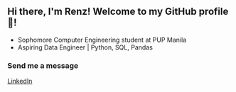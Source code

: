 ## Hi there, I'm Renz! Welcome to my GitHub profile👋!
- Sophomore Computer Engineering student at PUP Manila
- Aspiring Data Engineer | Python, SQL, Pandas 

### Send me a message
[LinkedIn](https://linkedin.com/in/renz-tyrone-arcilla-35098a323)
